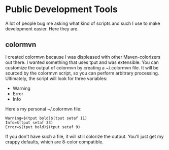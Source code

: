 Public Development Tools
========================
A lot of people bug me asking what kind of scripts and such I use to make development easier.
Here they are.

colormvn
--------
I created colormvn because I was displeased with other Maven-colorizers out there. I wanted something that uses tput and was extensible.
You can customize the output of colormvn by creating a ~/.colormvn file. It will be sourced by the colormvn script, so you can perform arbitrary processing. Ultimately, the script will look for three variables:
 * Warning
 * Error
 * Info

Here's my personal ~/.colormvn file:

    Warning=$(tput bold)$(tput setaf 11)
    Info=$(tput setaf 33)
    Error=$(tput bold)$(tput setaf 9)

If you don't have such a file, it will still colorize the output. You'll just get my crappy defaults, which are 8-color compatible.
